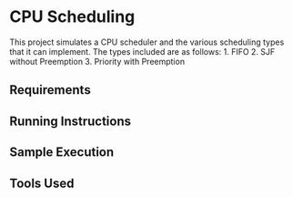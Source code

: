 # CPU Scheduling
This project simulates a CPU scheduler and the various scheduling types that it can implement. 
The types included are as follows:
    1. FIFO
    2. SJF without Preemption
    3. Priority with Preemption

## Requirements

## Running Instructions

## Sample Execution

## Tools Used

